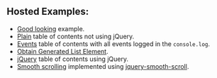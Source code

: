 ## Hosted Examples:

* [Good looking](http://gajus.com/sandbox/contents/examples/good-looking/) example.
* [Plain](http://gajus.com/sandbox/contents/examples/plain/) table of contents not using jQuery.
* [Events](http://gajus.com/sandbox/contents/examples/events/) table of contents with all events logged in the `console.log`.
* [Obtain Generated List Element](http://gajus.com/sandbox/contents/examples/list-element/).
* [jQuery](http://gajus.com/sandbox/contents/examples/jquery/) table of contents using jQuery.
* [Smooth scrolling](http://gajus.com/sandbox/contents/examples/smooth-scrolling/) implemented using [jquery-smooth-scroll](https://github.com/kswedberg/jquery-smooth-scroll).
